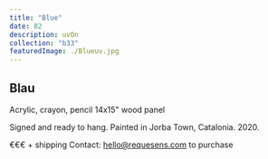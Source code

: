 ```yaml
---
title: "Blue"
date: 82
description: uvOn
collection: "b33"
featuredImage: ./Blueuv.jpg
---
```


## Blau

Acrylic, crayon, pencil
14x15" wood panel

Signed and ready to hang.
Painted in Jorba Town, Catalonia. 2020.

€€€ + shipping
Contact: hello@requesens.com to purchase